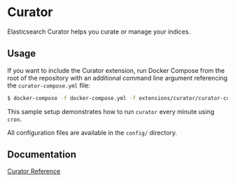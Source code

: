 # Curator

Elasticsearch Curator helps you curate or manage your indices.

## Usage

If you want to include the Curator extension, run Docker Compose from the root of the repository with an additional
command line argument referencing the `curator-compose.yml` file:

```bash
$ docker-compose -f docker-compose.yml -f extensions/curator/curator-compose.yml up
```

This sample setup demonstrates how to run `curator` every minute using `cron`.

All configuration files are available in the `config/` directory.

## Documentation

[Curator Reference](https://www.elastic.co/guide/en/elasticsearch/client/curator/current/index.html)